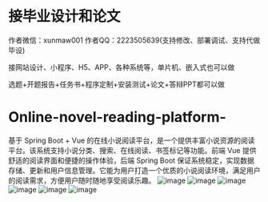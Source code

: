 # 接毕业设计和论文
作者微信：xunmaw001  作者QQ：2223505639(支持修改、部署调试、支持代做毕设)

接网站设计、小程序、H5、APP、各种系统等，单片机、嵌入式也可以做

选题+开题报告+任务书+程序定制+安装测试+论文+答辩PPT都可以做
# Online-novel-reading-platform-
基于 Spring Boot + Vue 的在线小说阅读平台，是一个提供丰富小说资源的阅读平台。该系统支持小说分类、搜索、在线阅读、书签标记等功能。前端 Vue 提供舒适的阅读界面和便捷的操作体验，后端 Spring Boot 保证系统稳定，实现数据存储、更新和用户信息管理。它能为用户打造一个优质的小说阅读环境，满足用户的阅读需求，方便用户随时随地享受阅读乐趣。
![image](https://github.com/user-attachments/assets/ffb48604-b03e-4dc2-980a-5e70a4aa9d94)
![image](https://github.com/user-attachments/assets/b6b4984c-c677-4814-9879-8b97266b6eff)
![image](https://github.com/user-attachments/assets/20873979-ab80-4173-89fe-63842affa346)
![image](https://github.com/user-attachments/assets/e9c92a5f-5e68-43f2-ae8d-ade1648439ec)
![image](https://github.com/user-attachments/assets/05089a00-1d0c-470a-b2f6-2c4576e22700)
![image](https://github.com/user-attachments/assets/b0bf5d9c-d393-4e73-bf8a-87de758d31b7)
